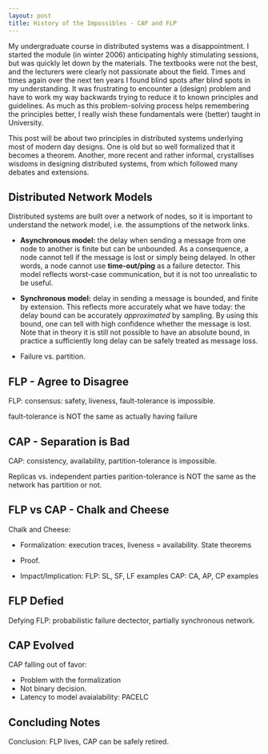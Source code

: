 ```yaml
---
layout: post
title: History of the Impossibles - CAP and FLP 
---
```


My undergraduate course in distributed systems was a disappointment. I started the module (in winter 2006)
anticipating highly stimulating sessions, but was quickly let down by the materials. The textbooks were not
the best, and the lecturers were clearly not passionate about the field. Times and times again over the next
ten years I found blind spots after blind spots in my understanding. It was frustrating to encounter a
(design) problem and have to work my way backwards trying to reduce it to known principles and guidelines. As
much as this problem-solving process helps remembering the principles better, I really wish these fundamentals
were (better) taught in University.

This post will be about two principles in distributed systems underlying most of modern day designs. One is
old but so well formalized that it becomes a theorem. Another, more recent and rather informal, crystallises
wisdoms in designing distributed systems, from which followed many debates and extensions.  

## Distributed Network Models
Distributed systems are built over a network of nodes, so it is important to understand the network model,
i.e. the assumptions of the network links. 

* **Asynchronous model:** the delay when sending a message from one node to another is finite but can be
unbounded.  As a consequence, a node cannot tell if the message is lost or simply being delayed. In other
words, a node cannot use **time-out/ping** as a failure detector. This model reflects worst-case
communication, but it is not too unrealistic to be useful. 

* **Synchronous model:** delay in sending a message is bounded, and finite by extension. This reflects more
accurately what we have today: the delay bound can be accurately _approximated_ by sampling. By using this
bound, one can tell with high confidence whether the message is lost. Note that in theory it is still not
possible to have an absolute bound, in practice a sufficiently long delay can be safely treated as message
loss.   


+ Failure vs. partition. 

## FLP - Agree to Disagree
FLP: consensus: safety, liveness, fault-tolerance is impossible. 

fault-tolerance is NOT the same as actually having failure

## CAP - Separation is Bad
CAP: consistency, availability, partition-tolerance is impossible. 

Replicas vs. independent parties
parition-tolerance is NOT the same as the network has partition or not. 

## FLP vs CAP - Chalk and Cheese
Chalk and Cheese:

+ Formalization: execution traces, liveness = availability. State theorems 
+ Proof. 

+ Impact/Implication:
FLP: SL, SF, LF examples
CAP: CA, AP, CP examples

## FLP Defied
Defying FLP: probabilistic failure dectector, partially synchronous network. 

## CAP Evolved
CAP falling out of favor: 
+ Problem with the formalization
+ Not binary decision.
+ Latency to model avaialability: PACELC

## Concluding Notes
Conclusion: FLP lives, CAP can be safely retired. 

